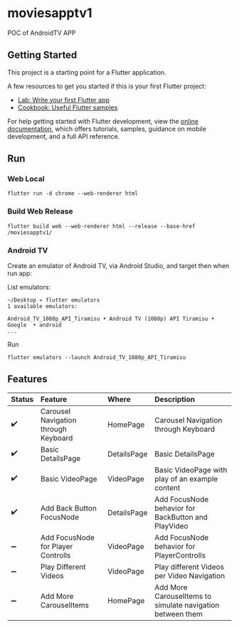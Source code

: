 # moviesapptv1

POC of AndroidTV APP

## Getting Started

This project is a starting point for a Flutter application.

A few resources to get you started if this is your first Flutter project:

- [Lab: Write your first Flutter app](https://docs.flutter.dev/get-started/codelab)
- [Cookbook: Useful Flutter samples](https://docs.flutter.dev/cookbook)

For help getting started with Flutter development, view the
[online documentation](https://docs.flutter.dev/), which offers tutorials,
samples, guidance on mobile development, and a full API reference. 

## Run

### Web Local

    flutter run -d chrome --web-renderer html


### Build Web Release

    flutter build web --web-renderer html --release --base-href /moviesapptv1/

### Android TV

Create an emulator of Android TV, via Android Studio, and target then when run app:

List emulators:

    ~/Desktop » flutter emulators                                                        
    1 available emulators:

    Android_TV_1080p_API_Tiramisu • Android TV (1080p) API Tiramisu • Google  • android
    ...

Run

    flutter emulators --launch Android_TV_1080p_API_Tiramisu

## Features

|Status | Feature     | Where | Description |
| :---        | :---        |:---   |:---   |
| :heavy_check_mark: | Carousel Navigation through Keyboard | HomePage | Carousel Navigation through Keyboard  |
| :heavy_check_mark: | Basic DetailsPage | DetailsPage | Basic DetailsPage  |
| :heavy_check_mark: | Basic VideoPage | VideoPage | Basic VideoPage with play of an example content  |
| :heavy_check_mark: | Add Back Button FocusNode | DetailsPage | Add FocusNode behavior for BackButton and PlayVideo  |
| :heavy_minus_sign: | Add FocusNode for Player Controlls | VideoPage | Add FocusNode behavior for PlayerControlls  |
| :heavy_minus_sign: | Play Different Videos | VideoPage | Play different Videos per Video Navigation  |
| :heavy_minus_sign: | Add More CarouselItems | HomePage | Add More CarouselItems to simulate navigation between them |
